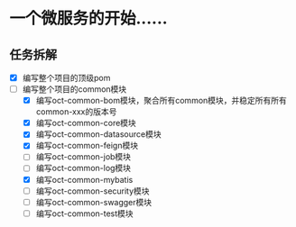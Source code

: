 # 一个微服务的开始......

## 任务拆解
- [X] 编写整个项目的顶级pom
- [ ] 编写整个项目的common模块
  - [x] 编写oct-common-bom模块，聚合所有common模块，并稳定所有所有common-xxx的版本号
  - [x] 编写oct-common-core模块
  - [x] 编写oct-common-datasource模块
  - [x] 编写oct-common-feign模块
  - [ ] 编写oct-common-job模块
  - [ ] 编写oct-common-log模块
  - [x] 编写oct-common-mybatis
  - [ ] 编写oct-common-security模块
  - [ ] 编写oct-common-swagger模块
  - [ ] 编写oct-common-test模块